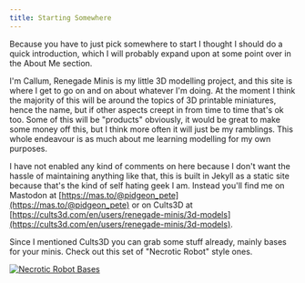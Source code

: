 ```yaml
---
title: Starting Somewhere
---
```


Because you have to just pick somewhere to start I thought I should do a quick introduction, which I will probably expand upon at some point over in the About Me section.

I'm Callum, Renegade Minis is my little 3D modelling project, and this site is where I get to go on and on about whatever I'm doing. At the moment I think the majority of this will be around the topics of 3D printable miniatures, hence the name, but if other aspects creept in from time to time that's ok too. Some of this will be "products" obviously, it would be great to make some money off this, but I think more often it will just be my ramblings. This whole endeavour is as much about me learning modelling for my own purposes.

I have not enabled any kind of comments on here because I don't want the hassle of maintaining anything like that, this is built in Jekyll as a static site because that's the kind of self hating geek I am. Instead you'll find me on Mastodon at [https://mas.to/@pidgeon_pete](https://mas.to/@pidgeon_pete) or on Cults3D at [https://cults3d.com/en/users/renegade-minis/3d-models](https://cults3d.com/en/users/renegade-minis/3d-models).

Since I mentioned Cults3D you can grab some stuff already, mainly bases for your minis. Check out this set of "Necrotic Robot" style ones.

[![Necrotic Robot Bases](https://files.cults3d.com/uploaders/22287973/illustration-file/15d53bd5-faa9-4e39-9bfd-45eafcb221cf/Necrotic-Robot-Bases.png )](https://cults3d.com/en/3d-model/game/3d-printable-wargame-bases-all-sizes-necrotic-robots-style)